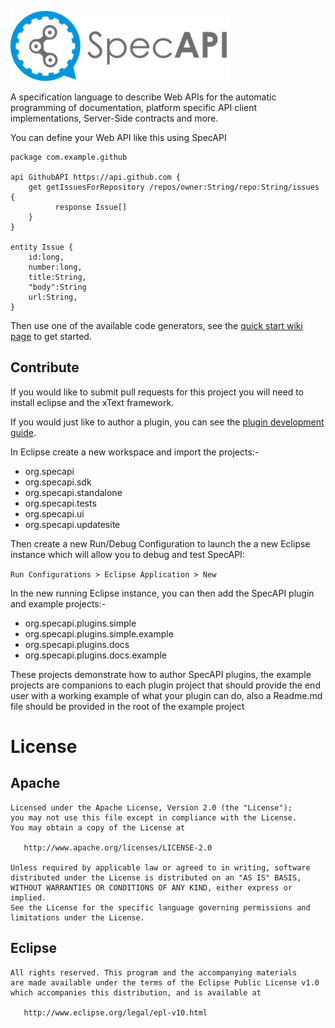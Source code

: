 ![Logo](/gfx/specAPI-small.png)

A specification language to describe Web APIs for the automatic programming of documentation, platform specific API client implementations, Server-Side contracts and more.

You can define your Web API like this using SpecAPI

``` specapi
package com.example.github

api GithubAPI https://api.github.com {
	get getIssuesForRepository /repos/owner:String/repo:String/issues {
		  response Issue[]
	}
}

entity Issue {
	id:long,
	number:long,
	title:String,
	"body":String	
	url:String,
}
``` 
  
Then use one of the available code generators, see the [quick start wiki page](Quick-Start/)  to get started.

Contribute
----------
If you would like to submit pull requests for this project you will need to install eclipse and the xText framework.

If you would just like to author a plugin, you can see the [plugin development guide](Plugin-Development/).

In Eclipse create a new workspace and import the projects:-

* org.specapi
* org.specapi.sdk
* org.specapi.standalone
* org.specapi.tests
* org.specapi.ui
* org.specapi.updatesite

Then create a new Run/Debug Configuration to launch the a new Eclipse instance which will allow you to debug and test SpecAPI:

```Run Configurations > Eclipse Application > New```

In the new running Eclipse instance, you can then add the SpecAPI plugin and example projects:-

* org.specapi.plugins.simple
* org.specapi.plugins.simple.example
* org.specapi.plugins.docs
* org.specapi.plugins.docs.example

These projects demonstrate how to author SpecAPI plugins, the example projects are companions to each plugin project that should provide the end user with a working example of what your plugin can do, also a Readme.md file should be provided in the root of the example project

License
=======

Apache
-------

    Licensed under the Apache License, Version 2.0 (the "License");
    you may not use this file except in compliance with the License.
    You may obtain a copy of the License at

       http://www.apache.org/licenses/LICENSE-2.0

    Unless required by applicable law or agreed to in writing, software
    distributed under the License is distributed on an "AS IS" BASIS,
    WITHOUT WARRANTIES OR CONDITIONS OF ANY KIND, either express or implied.
    See the License for the specific language governing permissions and
    limitations under the License.

Eclipse
-------

    All rights reserved. This program and the accompanying materials
    are made available under the terms of the Eclipse Public License v1.0
    which accompanies this distribution, and is available at
       
       http://www.eclipse.org/legal/epl-v10.html
